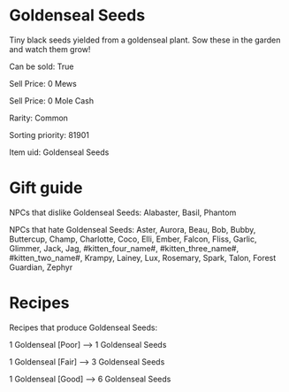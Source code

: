 # Goldenseal Seeds

Tiny black seeds yielded from a goldenseal plant. Sow these in the garden and watch them grow!

Can be sold: True

Sell Price: 0 Mews

Sell Price: 0 Mole Cash

Rarity: Common

Sorting priority: 81901

Item uid: Goldenseal Seeds

# Gift guide

NPCs that dislike Goldenseal Seeds: Alabaster, Basil, Phantom

NPCs that hate Goldenseal Seeds: Aster, Aurora, Beau, Bob, Bubby, Buttercup, Champ, Charlotte, Coco, Elli, Ember, Falcon, Fliss, Garlic, Glimmer, Jack, Jag, #kitten_four_name#, #kitten_three_name#, #kitten_two_name#, Krampy, Lainey, Lux, Rosemary, Spark, Talon, Forest Guardian, Zephyr

# Recipes

Recipes that produce Goldenseal Seeds:

1 Goldenseal [Poor] --> 1 Goldenseal Seeds

1 Goldenseal [Fair] --> 3 Goldenseal Seeds

1 Goldenseal [Good] --> 6 Goldenseal Seeds